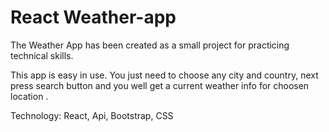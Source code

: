 # React Weather-app
The Weather App has been created as a small project for practicing technical skills. 

This app is easy in use. 
You just need to choose any city and country, next press search button and you well get a current weather info for choosen location .

Technology:
React,
Api,
Bootstrap,
CSS
